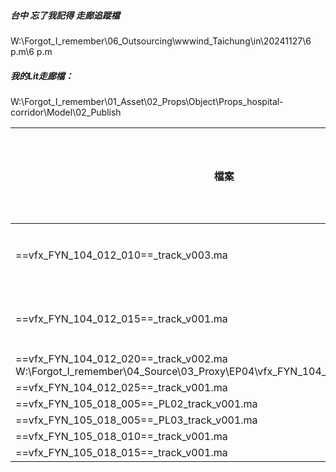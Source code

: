##### 台中 忘了我記得 走廊追蹤檔
W:\Forgot_I_remember\06_Outsourcing\wwwind_Taichung\in\20241127\6 p.m\6 p.m

##### 我的Lit走廊檔：
W:\Forgot_I_remember\01_Asset\02_Props\Object\Props_hospital-corridor\Model\02_Publish

| 檔案                                                                                                                     | 小檔來檔狀況 | 問題   | 路徑                                                                                                                             |
| ---------------------------------------------------------------------------------------------------------------------- | ------ | ---- | ------------------------------------------------------------------------------------------------------------------------------ |
| ==vfx_FYN_104_012_010==_track_v003.ma                                                                                  | O      | 追蹤不準 | W:\Forgot_I_remember\02_Shot\EP04\vfx_FYN_104_012_010\01_3D\Track\03_Check\241204\vfx_FYN_104_012_010_Track_Incorrect_v002.mov |
| ==vfx_FYN_104_012_015==_track_v001.ma                                                                                  | O      | 小小移動 | W:\Forgot_I_remember\02_Shot\EP04\vfx_FYN_104_012_015\01_3D\Track\03_Check\241204\vfx_FYN_104_012_015_Track_v001               |
| ==vfx_FYN_104_012_020==_track_v002.ma<br>W:\Forgot_I_remember\04_Source\03_Proxy\EP04\vfx_FYN_104_012_020\v002_distort | O      | O    |                                                                                                                                |
| ==vfx_FYN_104_012_025==_track_v001.ma                                                                                  | O      | O    |                                                                                                                                |
| ==vfx_FYN_105_018_005==_PL02_track_v001.ma                                                                             | O      | O    |                                                                                                                                |
| ==vfx_FYN_105_018_005==_PL03_track_v001.ma                                                                             | O      | O    |                                                                                                                                |
| ==vfx_FYN_105_018_010==_track_v001.ma                                                                                  | O      | O    |                                                                                                                                |
| ==vfx_FYN_105_018_015==_track_v001.ma                                                                                  | O      | O    |                                                                                                                                |
